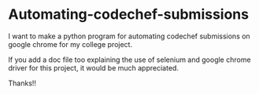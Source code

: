 # Automating-codechef-submissions

I want to make a python program for automating codechef submissions on google chrome for my college project.

If you add a doc file too explaining the use of selenium and google chrome driver for this project, it would be much appreciated.

Thanks!!